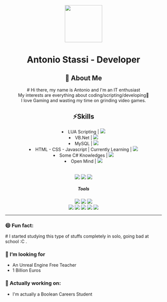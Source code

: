 <div align="center">
  <img src="https://ca.slack-edge.com/T91QPE3BP-U075NMUMSJ0-f4c4464d23d3-512" width="120"/>
  <h1>Antonio Stassi - Developer</h1>
  <h2> 🌱 About Me </h2>
  <p>
    # Hi there, my name is Antonio and I'm an IT enthusiast <br>
    My interests are everything about coding/scripting/developing👋 <br>
    I love Gaming and wasting my time on grinding video games.
  </p>
</div>

<div align="center">
  <h2>⚡Skills </h2>
  <li>LUA Scripting | <img src="https://img.shields.io/badge/Emerald-diamond"/></li> 
  <li>VB.Net | <img src="https://img.shields.io/badge/Gold-yellow"/></li> 
  <li>MySQL | <img src="https://img.shields.io/badge/Gold-yellow"/></li>
  <li>HTML - CSS - Javascript | Currently Learning | <img src="https://img.shields.io/badge/Gold-yellow"/> </li>
  <li>Some C# Knowledges | <img src="https://img.shields.io/badge/Silver-silver"/></li> 
  <li>Open Mind | <img src="https://img.shields.io/badge/Master-orange"/></li>
  <br>
  <br>
  <img src="https://img.shields.io/badge/Windows_Master-orange"/>
  <img src="https://img.shields.io/badge/Linux_Silver-silver"/>
  <img src="https://img.shields.io/badge/MacOS_Silver-silver"/>
  <br>

  <div align="center">
    <h5>Tools</h5>
    <img src="https://img.shields.io/badge/Visual_Studio_Code-blue"/>
    <img src="https://img.shields.io/badge/Visual_Studio-purple"/>
    <img src="https://img.shields.io/badge/Notepad++-yellow"/>
    <br>
    <img src="https://img.shields.io/badge/GitHub_Desktop-purple"/>
    <img src="https://img.shields.io/badge/GIT-black"/>
    <img src="https://img.shields.io/badge/IIS-blue"/>
    <img src="https://img.shields.io/badge/Xampp-orange"/>
    <img src="https://img.shields.io/badge/HeidiSQL-green"/>
    
  </div>
</div>

<hr> 
<h3>😄 Fun fact:</h3>
# I started studying this type of stuffs completely in solo, going bad at school :C .

<h3>🤔 I’m looking for </h3>
<ul>
  <li>An Unreal Engine Free Teacher</li>
  <li>1 Billion Euros</li>
</ul>

<h3>🔭 Actually working on:</h3>
<ul>
  <li>I'm actually a Boolean Careers Student</li>
</ul>

<!--
**antoniostassi/antoniostassi** is a ✨ _special_ ✨ repository because its `README.md` (this file) appears on your GitHub profile.

Here are some ideas to get you started:

- 🔭 I’m currently working on ...
- 🌱 I’m currently learning ...
- 👯 I’m looking to collaborate on ...
- 🤔 I’m looking for help with ...
- 💬 Ask me about ...
- 📫 How to reach me: ...
- 😄 Pronouns: ...
- ⚡ Fun fact: ...
-->
